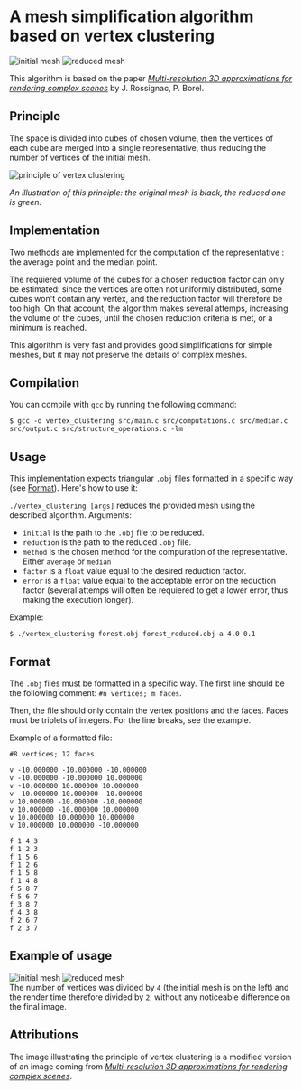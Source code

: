 # A mesh simplification algorithm based on vertex clustering
![initial mesh](https://i.imgur.com/HXTQ9VP.png) ![reduced mesh](https://i.imgur.com/bi81znh.png)

This algorithm is based on the paper [_Multi-resolution 3D approximations for rendering complex scenes_](https://doi.org/10.1007/978-3-642-78114-8_29) by J. Rossignac, P. Borel.

## Principle
The space is divided into cubes of chosen volume, then the vertices of each cube are merged into a single representative, thus reducing the number of vertices of the initial mesh. 

![principle of vertex clustering](https://i.imgur.com/XyugVjA.png) 

_An illustration of this principle: the original mesh is black, the reduced one is green._

## Implementation
Two methods are implemented for the computation of the representative : the average point and the median point. 

The requiered volume of the cubes for a chosen reduction factor can only be estimated: since the vertices are often not uniformly distributed, some cubes won't contain any vertex, and the reduction factor will therefore be too high. On that account, the algorithm makes several attemps, increasing the volume of the cubes, until the chosen reduction criteria is met, or a minimum is reached.

This algorithm is very fast and provides good simplifications for simple meshes, but it may not preserve the details of complex meshes.

## Compilation
You can compile with `gcc` by running the following command:

```
$ gcc -o vertex_clustering src/main.c src/computations.c src/median.c src/output.c src/structure_operations.c -lm
```
## Usage
This implementation expects triangular `.obj` files formatted in a specific way (see [Format](#format)). Here's how to use it:

`./vertex_clustering [args]` reduces the provided mesh using the described algorithm. Arguments:
 * `initial` is the path to the `.obj` file to be reduced.
 * `reduction` is the path to the reduced `.obj` file.
 * `method` is the chosen method for the compuration of the representative. Either `average` or `median`
 * `factor` is a `float` value equal to the desired reduction factor.
 * `error` is a `float` value equal to the acceptable error on the reduction factor (several attemps will often be requiered to get a lower error, thus making the execution longer).

Example:

```
$ ./vertex_clustering forest.obj forest_reduced.obj a 4.0 0.1
```
  
## Format
The `.obj` files must be formatted in a specific way. The first line should be the following comment:
```#n vertices; m faces```.

Then, the file should only contain the vertex positions and the faces. Faces must be triplets of integers. For the line breaks, see the example.

Example of a formatted file:
```obj
#8 vertices; 12 faces

v -10.000000 -10.000000 -10.000000
v -10.000000 -10.000000 10.000000
v -10.000000 10.000000 10.000000
v -10.000000 10.000000 -10.000000
v 10.000000 -10.000000 -10.000000
v 10.000000 -10.000000 10.000000
v 10.000000 10.000000 10.000000
v 10.000000 10.000000 -10.000000

f 1 4 3
f 1 2 3
f 1 5 6
f 1 2 6
f 1 5 8
f 1 4 8
f 5 8 7
f 5 6 7
f 3 8 7
f 4 3 8
f 2 6 7
f 2 3 7
```
## Example of usage
![initial mesh](https://i.imgur.com/B2rGz0O.png) ![reduced mesh](https://i.imgur.com/5YGgHsC.png) \
The number of vertices was divided by `4` (the initial mesh is on the left) and the render time therefore divided by `2`, without any noticeable difference on the final image.

## Attributions
The image illustrating the principle of vertex clustering is a modified version of an image coming from [_Multi-resolution 3D approximations for rendering complex scenes_](https://doi.org/10.1007/978-3-642-78114-8_29).
